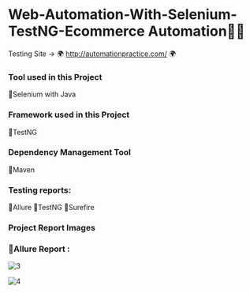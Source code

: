 # Web-Automation-With-Selenium-TestNG-Ecommerce Automation🤞😃
Testing Site -> 🌍 http://automationpractice.com/  🌍

### Tool used in this Project
 🔸Selenium with Java

### Framework used in this Project
 🔸TestNG

### Dependency Management Tool
 🔸Maven  
 
### Testing reports: 
 🔸Allure
 🔸TestNG
 🔸Surefire
 
### Project Report Images  

### 🔸Allure Report : 
![3](https://user-images.githubusercontent.com/35797610/212610005-51a1dcbc-5bab-46a7-911d-2e47a706890a.jpg)

![4](https://user-images.githubusercontent.com/35797610/212610017-55146c2f-4ce3-428a-a96f-a7f4dc1372ea.jpg)
